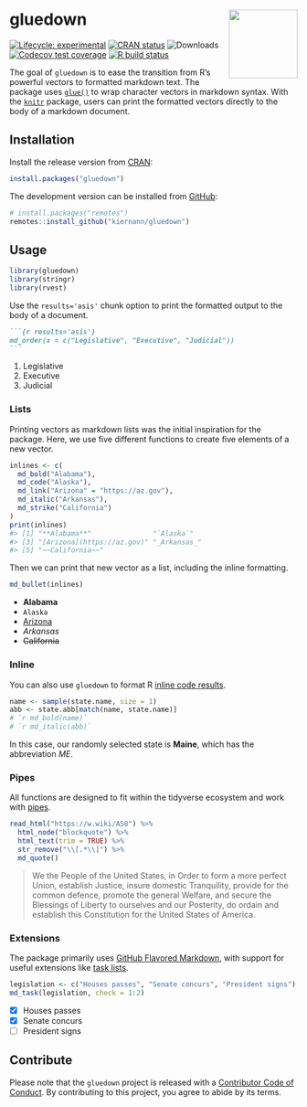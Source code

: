 
<!-- README.md is generated from README.Rmd. Please edit that file -->

# gluedown <img src="man/figures/logo.png" align="right" width="120" />

<!-- badges: start -->

[![Lifecycle:
experimental](https://img.shields.io/badge/lifecycle-maturing-blue.svg)](https://lifecycle.r-lib.org/articles/stages.html#maturing)
[![CRAN
status](https://www.r-pkg.org/badges/version/gluedown)](https://CRAN.R-project.org/package=gluedown)
![Downloads](https://cranlogs.r-pkg.org/badges/grand-total/gluedown)
[![Codecov test
coverage](https://img.shields.io/codecov/c/github/kiernann/gluedown/master.svg)](https://app.codecov.io/gh/kiernann/gluedown?branch=master')
[![R build
status](https://github.com/kiernann/gluedown/workflows/R-CMD-check/badge.svg)](https://github.com/kiernann/gluedown/actions)
<!-- badges: end -->

The goal of `gluedown` is to ease the transition from R’s powerful
vectors to formatted markdown text. The package uses
[`glue()`](https://github.com/tidyverse/glue) to wrap character vectors
in markdown syntax. With the [`knitr`](https://github.com/yihui/knitr)
package, users can print the formatted vectors directly to the body of a
markdown document.

## Installation

Install the release version from
[CRAN](https://cran.r-project.org/package=gluedown):

``` r
install.packages("gluedown")
```

The development version can be installed from
[GitHub](https://github.com/kiernann/gluedown):

``` r
# install.packages("remotes")
remotes::install_github("kiernann/gluedown")
```

## Usage

``` r
library(gluedown)
library(stringr)
library(rvest)
```

Use the `results='asis'` chunk option to print the formatted output to
the body of a document.

```` markdown
```{r results='asis'}
md_order(x = c("Legislative", "Executive", "Judicial"))
```
````

1.  Legislative
2.  Executive
3.  Judicial

### Lists

Printing vectors as markdown lists was the initial inspiration for the
package. Here, we use five different functions to create five elements
of a new vector.

``` r
inlines <- c(
  md_bold("Alabama"),
  md_code("Alaska"),
  md_link("Arizona" = "https://az.gov"),
  md_italic("Arkansas"),
  md_strike("California")
)
print(inlines)
#> [1] "**Alabama**"               "`Alaska`"                 
#> [3] "[Arizona](https://az.gov)" "_Arkansas_"               
#> [5] "~~California~~"
```

Then we can print that new vector as a list, including the inline
formatting.

``` r
md_bullet(inlines)
```

- **Alabama**
- `Alaska`
- [Arizona](https://az.gov)
- *Arkansas*
- ~~California~~

### Inline

You can also use `gluedown` to format R [inline code
results](https://rmarkdown.rstudio.com/lesson-4.html).

``` r
name <- sample(state.name, size = 1)
abb <- state.abb[match(name, state.name)]
# `r md_bold(name)`
# `r md_italic(abb)`
```

In this case, our randomly selected state is **Maine**, which has the
abbreviation *ME*.

### Pipes

All functions are designed to fit within the tidyverse ecosystem and
work with [pipes](https://magrittr.tidyverse.org/reference/pipe.html).

``` r
read_html("https://w.wiki/A58") %>% 
  html_node("blockquote") %>% 
  html_text(trim = TRUE) %>% 
  str_remove("\\[.*\\]") %>% 
  md_quote()
```

> We the People of the United States, in Order to form a more perfect
> Union, establish Justice, insure domestic Tranquility, provide for the
> common defence, promote the general Welfare, and secure the Blessings
> of Liberty to ourselves and our Posterity, do ordain and establish
> this Constitution for the United States of America.

### Extensions

The package primarily uses [GitHub Flavored
Markdown](https://github.github.com/gfm/), with support for useful
extensions like [task
lists](https://help.github.com/en/articles/about-task-lists).

``` r
legislation <- c("Houses passes", "Senate concurs", "President signs")
md_task(legislation, check = 1:2)
```

- [x] Houses passes
- [x] Senate concurs
- [ ] President signs

## Contribute

Please note that the `gluedown` project is released with a [Contributor
Code of
Conduct](https://kiernann.github.io/gluedown/CODE_OF_CONDUCT.html). By
contributing to this project, you agree to abide by its terms.

<!-- links: start -->
<!-- links: end -->
